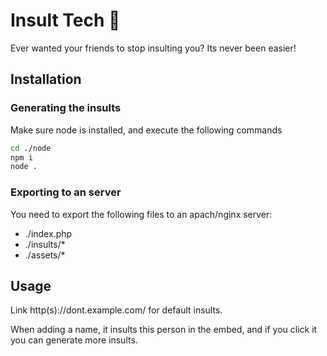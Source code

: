 # Insult Tech 👿

Ever wanted your friends to stop insulting you? Its never been easier!

## Installation

### Generating the insults

Make sure node is installed, and execute the following commands

```bash
cd ./node
npm i
node .
```

### Exporting to an server

You need to export the following files to an apach/nginx server:

- ./index.php
- ./insults/*
- ./assets/*

## Usage

Link http(s)://dont.example.com/ for default insults.

When adding a name, it insults this person in the embed, and if you click it you can generate more insults.